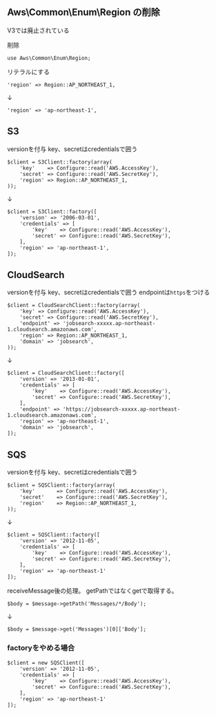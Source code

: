 ## Aws\Common\Enum\Region の削除

V3では廃止されている

削除
```
use Aws\Common\Enum\Region;
```

リテラルにする
```
'region' => Region::AP_NORTHEAST_1,
```
↓
```
'region' => 'ap-northeast-1',
```

## S3

versionを付与
key、secretはcredentialsで囲う

```
$client = S3Client::factory(array(
    'key'    => Configure::read('AWS.AccessKey'),
    'secret' => Configure::read('AWS.SecretKey'),
    'region' => Region::AP_NORTHEAST_1,
));
```
↓
```
$client = S3Client::factory([
    'version' => '2006-03-01',
    'credentials' => [
        'key'    => Configure::read('AWS.AccessKey'),
        'secret' => Configure::read('AWS.SecretKey'),
    ],
    'region' => 'ap-northeast-1',
]);
```

## CloudSearch

versionを付与
key、secretはcredentialsで囲う
endpointは`https`をつける
```
$client = CloudSearchClient::factory(array(
    'key' => Configure::read('AWS.AccessKey'),
    'secret' => Configure::read('AWS.SecretKey'),
    'endpoint' => 'jobsearch-xxxxx.ap-northeast-1.cloudsearch.amazonaws.com', 
    'region' => Region::AP_NORTHEAST_1,
    'domain' => 'jobsearch', 
));
```
↓
```
$client = CloudSearchClient::factory([
    'version' => '2013-01-01',
    'credentials' => [
        'key'    => Configure::read('AWS.AccessKey'),
        'secret' => Configure::read('AWS.SecretKey'),
    ],
    'endpoint' => 'https://jobsearch-xxxxx.ap-northeast-1.cloudsearch.amazonaws.com', 
    'region' => 'ap-northeast-1',
    'domain' => 'jobsearch', 
]);
```

## SQS

versionを付与
key、secretはcredentialsで囲う

```
$client = SQSClient::factory(array(
    'key'       => Configure::read('AWS.AccessKey'),
    'secret'    => Configure::read('AWS.SecretKey'),
    'region'    => Region::AP_NORTHEAST_1,
));
```
↓
```
$client = SQSClient::factory([
    'version' => '2012-11-05',
    'credentials' => [
        'key'    => Configure::read('AWS.AccessKey'),
        'secret' => Configure::read('AWS.SecretKey'),
    ],
    'region' => 'ap-northeast-1'
]);
```

receiveMessage後の処理。
getPathではなくgetで取得する。
```
$body = $message->getPath('Messages/*/Body');
```
↓
```
$body = $message->get('Messages')[0]['Body'];
```

### factoryをやめる場合

```
$client = new SQSClient([
    'version' => '2012-11-05',
    'credentials' => [
        'key'    => Configure::read('AWS.AccessKey'),
        'secret' => Configure::read('AWS.SecretKey'),
    ],
    'region' => 'ap-northeast-1'
]);
```
